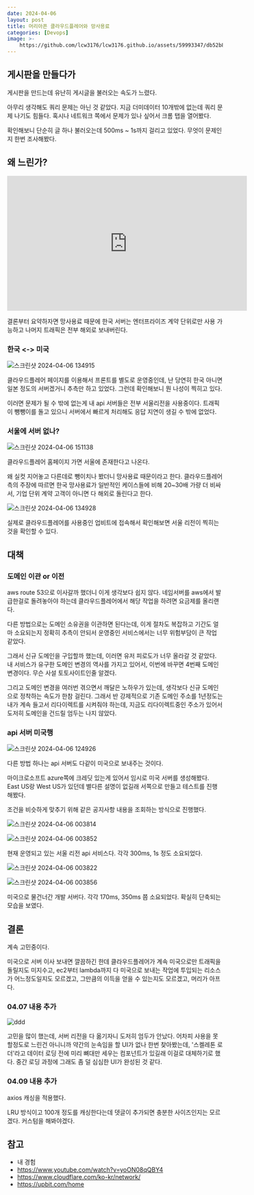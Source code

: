 ```yaml
---
date: 2024-04-06
layout: post
title: 머리아픈 클라우드플레어와 망사용료
categories: [Devops]
image: >-
    https://github.com/lcw3176/lcw3176.github.io/assets/59993347/db52b847-90fd-4ced-89aa-d1d647f894b2
---
```


## 게시판을 만들다가

게시판을 만드는데 유난히 게시글을 불러오는 속도가 느렸다.

아무리 생각해도 쿼리 문제는 아닌 것 같았다. 지금 더미데이터 10개밖에 없는데 쿼리 문제 나기도 힘들다. 혹시나 네트워크 쪽에서 문제가 있나 싶어서 크롬 탭을 열어봤다. 

확인해보니 단순히 글 하나 불러오는데 500ms ~ 1s까지 걸리고 있었다. 무엇이 문제인지 한번 조사해봤다.


## 왜 느린가?

<iframe width="560" height="315" src="https://www.youtube.com/embed/yoON08qQBY4?si=0a4C_peaLiVh--Lq" title="YouTube video player" frameborder="0" allow="accelerometer; autoplay; clipboard-write; encrypted-media; gyroscope; picture-in-picture; web-share" referrerpolicy="strict-origin-when-cross-origin" allowfullscreen>
</iframe>

결론부터 요약하자면 망사용료 때문에 한국 서버는 엔터프라이즈 계약 단위로만 사용 가능하고 나머지 트래픽은 전부 해외로 보내버린다.

### 한국 <-> 미국

![스크린샷 2024-04-06 134915](https://github.com/lcw3176/lcw3176.github.io/assets/59993347/cf7e4e85-6a84-470b-9342-19f2dfb03af9)

클라우드플레어 페이지를 이용해서 프론트를 별도로 운영중인데, 난 당연히 한국 아니면 일본 정도의 서버겠거니 추측만 하고 있었다. 그런데 확인해보니 뭔 나성이 찍히고 있다.

이러면 문제가 될 수 밖에 없는게 내 api 서버들은 전부 서울리전을 사용중이다. 트래픽이 뺑뺑이를 돌고 있으니 서버에서 빠르게 처리해도 응답 지연이 생길 수 밖에 없었다.

### 서울에 서버 없나?

![스크린샷 2024-04-06 151138](https://github.com/lcw3176/lcw3176.github.io/assets/59993347/446cdbd7-b72f-487a-8b98-ffd8d42d9311)

클라우드플레어 홈페이지 가면 서울에 존재한다고 나온다. 

왜 실컷 지어놓고 다른데로 뺑이치나 봤더니 망사용료 때문이라고 한다. 클라우드플레어측의 주장에 따르면 한국 망사용료가 일반적인 케이스들에 비해 20~30배 가량 더 비싸서, 기업 단위 계약 고객이 아니면 다 해외로 돌린다고 한다.  

![스크린샷 2024-04-06 134928](https://github.com/lcw3176/lcw3176.github.io/assets/59993347/6dd03c8c-925b-4aa7-a5c1-e98da64cbe0d)

실제로 클라우드플레어를 사용중인 업비트에 접속해서 확인해보면 서울 리전이 찍히는 것을 확인할 수 있다.


## 대책

### 도메인 이관 or 이전

aws route 53으로 이사갈까 했더니 이게 생각보다 쉽지 않다.
네임서버를 aws에서 발급한걸로 돌려놓아야 하는데 클라우드플레어에서 해당 작업을 하려면 요금제를 올리랜다.

다른 방법으로는 도메인 소유권을 이관하면 된다는데, 이게 절차도 복잡하고 기간도 얼마 소요되는지 정확히 추측이 안되서 운영중인 서비스에서는 너무 위험부담이 큰 작업 같았다.

그래서 신규 도메인을 구입할까 했는데, 이러면 유저 피로도가 너무 올라갈 것 같았다.
내 서비스가 유구한 도메인 변경의 역사를 가지고 있어서, 이번에 바꾸면 4번째 도메인 변경이다. 무슨 사설 토토사이트인줄 알겠다. 

그리고 도메인 변경을 여러번 겪으면서 깨달은 노하우가 있는데, 생각보다 신규 도메인으로 정착하는 속도가 한참 걸린다. 그래서 반 강제적으로 기존 도메인 주소를 1년정도는 내가 계속 들고서 리다이렉트를 시켜줘야 하는데, 지금도 리다이렉트중인 주소가 있어서 도저히 도메인을 건드릴 엄두는 나지 않았다.

### api 서버 미국행

![스크린샷 2024-04-06 124926](https://github.com/lcw3176/lcw3176.github.io/assets/59993347/50d84bf2-4fb0-4aa0-b9f3-d438dc7120bf)

다른 방법 하나는 api 서버도 다같이 미국으로 보내주는 것이다.

마이크로소프트 azure쪽에 크레딧 있는게 있어서 임시로 미국 서버를 생성해봤다.
East US랑 West US가 있던데 별다른 설명이 없길래 서쪽으로 만들고 테스트를 진행해봤다.

조건을 비슷하게 맞추기 위해 같은 공지사항 내용을 조회하는 방식으로 진행했다.

![스크린샷 2024-04-06 003814](https://github.com/lcw3176/lcw3176.github.io/assets/59993347/9a7ecb95-0114-4906-ab7d-9622095a5459)

![스크린샷 2024-04-06 003852](https://github.com/lcw3176/lcw3176.github.io/assets/59993347/252e0277-57e8-4c2f-bcf5-88b69eacab86)


현재 운영되고 있는 서울 리전 api 서비스다. 각각 300ms, 1s 정도 소요되었다.

![스크린샷 2024-04-06 003822](https://github.com/lcw3176/lcw3176.github.io/assets/59993347/732e0e4a-925a-44fc-bbbb-846171addfaa)

![스크린샷 2024-04-06 003856](https://github.com/lcw3176/lcw3176.github.io/assets/59993347/aaf9adee-6788-469a-ad0a-0ad580f70f81)

미국으로 물건너간 개발 서버다. 각각 170ms, 350ms 쯤 소요되었다. 확실히 단축되는 모습을 보였다.

## 결론

계속 고민중이다. 

미국으로 서버 이사 보내면 깔끔하긴 한데 클라우드플레어가 계속 미국으로만 트래픽을 돌릴지도 미지수고, ec2부터 lambda까지 다 미국으로 보내는 작업에 투입되는 리소스가 어느정도일지도 모르겠고, 그만큼의 이득을 얻을 수 있는지도 모르겠고, 머리가 아프다.

### 04.07 내용 추가

![ddd](https://github.com/lcw3176/lcw3176.github.io/assets/59993347/76a456ce-9188-4d6e-9b0e-2b6a1ab3582b)

고민을 많이 했는데, 서버 리전을 다 옮기자니 도저히 엄두가 안났다. 어차피 사용을 못할정도로 느린건 아니니까 약간의 눈속임을 할 UI가 없나 한번 찾아봤는데, '스켈레톤 로더'라고 데이터 로딩 전에 미리 뼈대만 세우는 컴포넌트가 있길래 이걸로 대체하기로 했다. 중간 로딩 과정에 그래도 좀 덜 심심한 UI가 완성된 것 같다.

### 04.09 내용 추가

axios 캐싱을 적용했다. 

LRU 방식이고 100개 정도를 캐싱한다는데 뎃글이 추가되면 충분한 사이즈인지는 모르겠다. 커스텀을 해봐야겠다.

## 참고

- 내 경험
- https://www.youtube.com/watch?v=yoON08qQBY4
- https://www.cloudflare.com/ko-kr/network/
- https://upbit.com/home